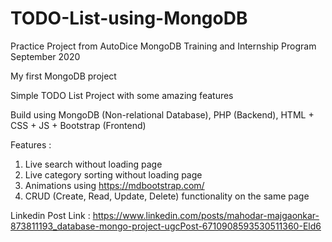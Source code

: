 # TODO-List-using-MongoDB
Practice Project from AutoDice MongoDB Training and Internship Program September 2020

My first MongoDB project

Simple TODO List Project with some amazing features

Build using MongoDB (Non-relational Database), PHP (Backend), HTML + CSS + JS + Bootstrap (Frontend)

Features :
1. Live search without loading page
2. Live category sorting without loading page
3. Animations using https://mdbootstrap.com/
4. CRUD (Create, Read, Update, Delete) functionality on the same page

Linkedin Post Link : https://www.linkedin.com/posts/mahodar-majgaonkar-873811193_database-mongo-project-ugcPost-6710908593530511360-Eld6
